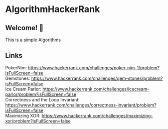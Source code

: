 # AlgorithmHackerRank

## Welcome! 👋
This is a simple Algorithms

## Links
PokerNim: https://www.hackerrank.com/challenges/poker-nim-1/problem?isFullScreen=false 
<br/>
Gemstones: https://www.hackerrank.com/challenges/gem-stones/problem?isFullScreen=false
<br/>
Ice Cream Parlor: https://www.hackerrank.com/challenges/icecream-parlor/problem?isFullScreen=false
<br/>
Correctness and the Loop Invariant: https://www.hackerrank.com/challenges/correctness-invariant/problem?isFullScreen=false
<br/>
Maximizing XOR: https://www.hackerrank.com/challenges/maximizing-xor/problem?isFullScreen=false
